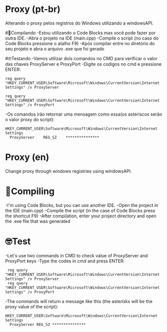 # Proxy (pt-br)
  Alterando o proxy pelos registros do Windows utilizando a windowsAPI.

#🔨Compilando
  -Estou utilizando o Code Blocks mas você pode fazer por outra IDE.
  -Abra o projeto na IDE (main.cpp)
  -Compile o script (no caso do Code Blocks pressione o atalho F9)
  -Após compilar entre no diretório do seu projeto e abra o arquivo .exe que foi gerado

#🤓Testando
  -Vamos utilizar dois comandos no CMD para verificar o valor das chaves ProxyServer e ProxyPort
  -Digite os codigos no cmd e pressione ENTER:
  
    reg query "HKEY_CURRENT_USER\Software\Microsoft\Windows\CurrentVersion\Internet Settings" /v ProxyServer
    
    reg query "HKEY_CURRENT_USER\Software\Microsoft\Windows\CurrentVersion\Internet Settings" /v ProxyPort
    
  -Os comandos irão retornar uma mensagem como essa(os asteriscos serão o valor proxy do script): 
  
    HKEY_CURRENT_USER\Software\Microsoft\Windows\CurrentVersion\Internet Settings
      ProxyServer    REG_SZ    ***************
      
  # Proxy (en)
  Change proxy through windows registries using windowsAPI.

# 🔨Compiling
  -I'm using Code Blocks, but you can use another IDE.
  -Open the project in the IDE (main.cpp)
  -Compile the script (in the case of Code Blocks press the shortcut F9)
  -After compilation, enter your project directory and open the .exe file that was generated

# 🤓Test
  -Let's use two commands in CMD to check value of ProxyServer and ProxyPort keys
  -Type the codes in cmd and press ENTER:
  
     reg query "HKEY_CURRENT_USER\Software\Microsoft\Windows\CurrentVersion\Internet Settings" /v ProxyServer
     reg query "HKEY_CURRENT_USER\Software\Microsoft\Windows\CurrentVersion\Internet Settings" /v ProxyPort
    
  -The commands will return a message like this (the asterisks will be the proxy value of the script):
  
    HKEY_CURRENT_USER\Software\Microsoft\Windows\CurrentVersion\Internet Settings
      ProxyServer REG_SZ ***************
